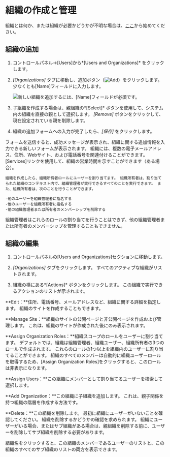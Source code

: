 # 組織の作成と管理

組織とは何か、または組織が必要かどうかが不明な場合は、[ここ](./understanding-organizations.md)から始めてください。

## 組織の追加

1.  コントロールパネル→[Users]から*[Users and Organizations]* をクリックします。

2.  *[Organizations]* タブに移動し、追加ボタン（![Add](../../images/icon-add.png)）をクリックします。 少なくとも[Name]フィールドに入力します。

    ![新しい組織を追加するには、[Name]フィールドが必須です。](./creating-and-managing-organizations/images/01.png)

3.  子組織を作成する場合は、親組織の*[Select]* ボタンを使用して、システム内の組織を直接の親として選択します。 *[Remove]* ボタンをクリックして、現在設定されている親を削除します。

4.  組織の追加フォームへの入力が完了したら、*[保存]* をクリックします。

フォームを送信すると、成功メッセージが表示され、組織に関する追加情報を入力できる新しいフォームが表示されます。 組織には、複数の電子メールアドレス、住所、Webサイト、および電話番号を関連付けることができます。 [Services]リンクを使用して、組織の営業時間を示すことができます（ある場合）。

```{tip}
組織を作成したら、組織所有者ロールにユーザーを割り当てます。 組織所有者は、割り当てられた組織のコンテキスト内で、組織管理者が実行できるすべてのことを実行できます。 また、組織所有者は、次のことを行うことができます。

-他のユーザーを組織管理者に指名する
-他のユーザーを組織所有者に指名する
-他の組織管理者または所有者のメンバーシップを削除する
```

組織管理者はこれらのロールの割り当てを行うことはできず、他の組織管理者または所有者のメンバーシップを管理することもできません。

## 組織の編集

1.  コントロールパネルの[Users and Organizations]セクションに移動します。

2.  *[Organizations]* タブをクリックします。 すべてのアクティブな組織がリストされます。

3.  組織の横にある*[Actions]* ボタンをクリックします。 この組織で実行できるアクションのリストが示されます。

**Edit：**住所、電話番号、メールアドレスなど、組織に関する詳細を指定します。 組織のサイトを作成することもできます。

**Manage Site：**組織のサイトの公開ページと非公開ページを作成および管理します。 これは、組織のサイトが作成された後にのみ表示されます。

**Assign Organization Roles：**組織スコープのロールをユーザーに割り当てます。 デフォルトでは、組織は組織管理者、組織ユーザー、組織所有者の3つのロールで作成されます。 これらのロールの1つ以上を組織内のユーザーに割り当てることができます。 組織のすべてのメンバーは自動的に組織ユーザーロールを取得するため、[Assign Organization Roles]をクリックすると、このロールは非表示になります。

**Assign Users：**この組織にメンバーとして割り当てるユーザーを検索して選択します。

**Add Organization：**この組織に子組織を追加します。 これは、親子関係を持つ組織の階層を作成する方法です。

**Delete：**この組織を削除します。 最初に組織にユーザーがいないことを確認してください。 組織を削除するかどうかの確認を求められます。 組織にユーザーがいる場合、またはサブ組織がある場合は、親組織を削除する前に、ユーザーを削除してサブ組織を削除する必要があります。

組織名をクリックすると、この組織のメンバーであるユーザーのリストと、この組織のすべてのサブ組織のリストの両方を表示できます。
